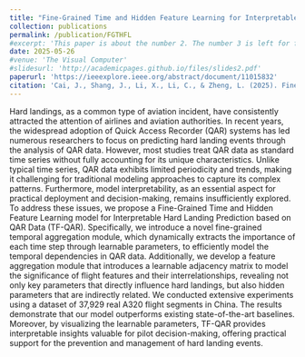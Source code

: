 ```yaml
---
title: "Fine-Grained Time and Hidden Feature Learning for Interpretable Hard Landing Prediction Based on QAR Data"
collection: publications
permalink: /publication/FGTHFL
#excerpt: 'This paper is about the number 2. The number 3 is left for future work.'
date: 2025-05-26
#venue: 'The Visual Computer'
#slidesurl: 'http://academicpages.github.io/files/slides2.pdf'
paperurl: 'https://ieeexplore.ieee.org/abstract/document/11015832'
citation: 'Cai, J., Shang, J., Li, X., Li, C., & Zheng, L. (2025). Fine-Grained Time and Hidden Feature Learning for Interpretable Hard Landing Prediction Based on QAR Data. IEEE Transactions on Intelligent Transportation Systems.'
---
```


Hard landings, as a common type of aviation incident, have consistently attracted the attention of airlines and aviation authorities. In recent years, the widespread adoption of Quick Access Recorder (QAR) systems has led numerous researchers to focus on predicting hard landing events through the analysis of QAR data. However, most studies treat QAR data as standard time series without fully accounting for its unique characteristics. Unlike typical time series, QAR data exhibits limited periodicity and trends, making it challenging for traditional modeling approaches to capture its complex patterns. Furthermore, model interpretability, as an essential aspect for practical deployment and decision-making, remains insufficiently explored. To address these issues, we propose a Fine-Grained Time and Hidden Feature Learning model for Interpretable Hard Landing Prediction based on QAR Data (TF-QAR). Specifically, we introduce a novel fine-grained temporal aggregation module, which dynamically extracts the importance of each time step through learnable parameters, to efficiently model the temporal dependencies in QAR data. Additionally, we develop a feature aggregation module that introduces a learnable adjacency matrix to model the significance of flight features and their interrelationships, revealing not only key parameters that directly influence hard landings, but also hidden parameters that are indirectly related. We conducted extensive experiments using a dataset of 37,929 real A320 flight segments in China. The results demonstrate that our model outperforms existing state-of-the-art baselines. Moreover, by visualizing the learnable parameters, TF-QAR provides interpretable insights valuable for pilot decision-making, offering practical support for the prevention and management of hard landing events.
